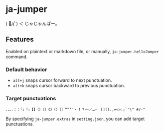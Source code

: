 # ja-jumper

( ﾟдﾟ) ＜ じゃじゃんぱー。

## Features

Enabled on plaintext or markdown file, or manually, `ja-jumper.helloJumper` command.

### Default behavior

+ `alt+j` snaps cursor forward to next punctuation.
+ `alt+k` snaps cursor backward to previous punctuation.

### Target punctuations

```
、，。．；：「」『』【】（）〔〕《》〈〉［］“”‘’・！？～／…―　[]().,=<>:;`'\" #/-"
```

By specifying `ja-jumper.extras` in `setting.json`, you can add target punctuations.